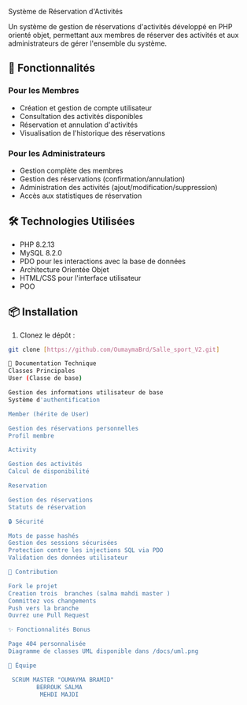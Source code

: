  Système de Réservation d'Activités

Un système de gestion de réservations d'activités développé en PHP orienté objet, permettant aux membres de réserver des activités et aux administrateurs de gérer l'ensemble du système.

## 🌟 Fonctionnalités

### Pour les Membres
- Création et gestion de compte utilisateur
- Consultation des activités disponibles
- Réservation et annulation d'activités
- Visualisation de l'historique des réservations

### Pour les Administrateurs
- Gestion complète des membres
- Gestion des réservations (confirmation/annulation)
- Administration des activités (ajout/modification/suppression)
- Accès aux statistiques de réservation

## 🛠 Technologies Utilisées

- PHP 8.2.13
- MySQL 8.2.0
- PDO pour les interactions avec la base de données
- Architecture Orientée Objet
- HTML/CSS pour l'interface utilisateur
- POO 

## 📦 Installation

1. Clonez le dépôt :
```bash
git clone [https://github.com/OumaymaBrd/Salle_sport_V2.git]

📝 Documentation Technique
Classes Principales
User (Classe de base)

Gestion des informations utilisateur de base
Système d'authentification

Member (hérite de User)

Gestion des réservations personnelles
Profil membre

Activity

Gestion des activités
Calcul de disponibilité

Reservation

Gestion des réservations
Statuts de réservation

🔒 Sécurité

Mots de passe hashés
Gestion des sessions sécurisées
Protection contre les injections SQL via PDO
Validation des données utilisateur

🤝 Contribution

Fork le projet
Creation trois  branches (salma mahdi master )
Committez vos changements 
Push vers la branche 
Ouvrez une Pull Request

✨ Fonctionnalités Bonus

Page 404 personnalisée
Diagramme de classes UML disponible dans /docs/uml.png

🚀 Équipe

 SCRUM MASTER "OUMAYMA BRAMID"  
        BERROUK SALMA 
         MEHDI MAJDI

